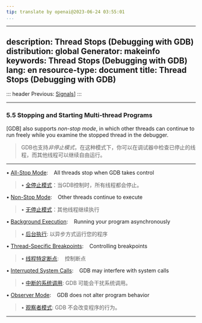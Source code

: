 ```yaml
---
tip: translate by openai@2023-06-24 03:55:01
...
```

---
description: Thread Stops (Debugging with GDB)
distribution: global
Generator: makeinfo
keywords: Thread Stops (Debugging with GDB)
lang: en
resource-type: document
title: Thread Stops (Debugging with GDB)
---
::: header
Previous: [Signals](Signals.html#Signals)]
:::

---

### 5.5 Stopping and Starting Multi-thread Programs


[GDB] also supports *non-stop mode*, in which other threads can continue to run freely while you examine the stopped thread in the debugger.

> GDB也支持*非停止模式*，在这种模式下，你可以在调试器中检查已停止的线程，而其他线程可以继续自由运行。

---


• [All-Stop Mode](All_002dStop-Mode.html#All_002dStop-Mode):                                                  All threads stop when GDB takes control

> • [全停止模式](All_002dStop-Mode.html#All_002dStop-Mode)：当GDB控制时，所有线程都会停止。

• [Non-Stop Mode](Non_002dStop-Mode.html#Non_002dStop-Mode):                                                  Other threads continue to execute

> • [无停止模式](Non_002dStop-Mode.html#Non_002dStop-Mode)：其他线程继续执行

• [Background Execution](Background-Execution.html#Background-Execution):                                     Running your program asynchronously

> • [后台执行](Background-Execution.html#Background-Execution): 以异步方式运行您的程序

• [Thread-Specific Breakpoints](Thread_002dSpecific-Breakpoints.html#Thread_002dSpecific-Breakpoints):        Controlling breakpoints

> • [线程特定断点](Thread_002dSpecific-Breakpoints.html#Thread_002dSpecific-Breakpoints):        控制断点

• [Interrupted System Calls](Interrupted-System-Calls.html#Interrupted-System-Calls):                         GDB may interfere with system calls

> • [中断的系统调用](Interrupted-System-Calls.html#Interrupted-System-Calls): GDB 可能会干扰系统调用。

• [Observer Mode](Observer-Mode.html#Observer-Mode):                                                          GDB does not alter program behavior

> • [观察者模式](Observer-Mode.html#Observer-Mode): GDB 不会改变程序的行为。

---

